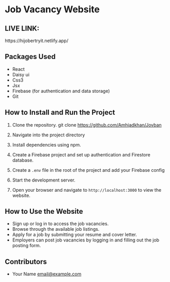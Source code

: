 # Job Vacancy Website
<h2>LIVE LINK:</h2><p>https://hijobertryit.netlify.app/</p>

## Packages Used
- React
- Daisy ui
- Css3
- Jsx 
- Firebase (for authentication and data storage)
- Git

## How to Install and Run the Project
1. Clone the repository.
 git clone https://github.com/Amhjadkhan/Jovban
2. Navigate into the project directory
3. Install dependencies using npm.
4. Create a Firebase project and set up authentication and Firestore database.
5. Create a `.env` file in the root of the project and add your Firebase config
6. Start the development server.

7. Open your browser and navigate to `http://localhost:3000` to view the website.

## How to Use the Website
- Sign up or log in to access the job vacancies.
- Browse through the available job listings.
- Apply for a job by submitting your resume and cover letter.
- Employers can post job vacancies by logging in and filling out the job posting form.

## Contributors
- Your Name <email@example.com>
   




